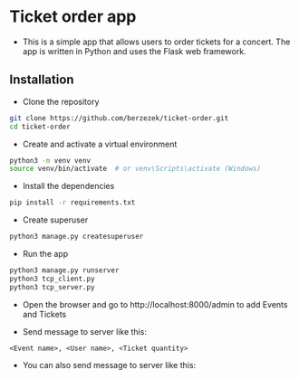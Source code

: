 # Ticket order app
- This is a simple app that allows users to order tickets for a concert. The app is written in Python and uses the Flask web framework.

## Installation
- Clone the repository
```bash
git clone https://github.com/berzezek/ticket-order.git
cd ticket-order
```
- Create and activate a virtual environment
```bash
python3 -m venv venv
source venv/bin/activate  # or venv\Scripts\activate (Windows)
```

- Install the dependencies
```bash
pip install -r requirements.txt
```

- Create superuser
```bash
python3 manage.py createsuperuser
```

- Run the app
```bash
python3 manage.py runserver
python3 tcp_client.py
python3 tcp_server.py
```

- Open the browser and go to http://localhost:8000/admin to add Events and Tickets

- Send message to server like this:
```text
<Event name>, <User name>, <Ticket quantity>
```
- You can also send message to server like this:
```text
